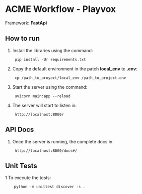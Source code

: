 # ACME Workflow - Playvox

Framework: **FastApi** 

## How to run
1. Install the libraries using the command:
   
        pip install -Ur requirements.txt

2. Copy the default environment in the patch **local_env** to **.env**:
   
        cp /path_to_proyect/local_env /path_to_project.env

3. Start the server using the command:

        uvicorn main:app --reload

4. The server will start to listen in:

        http://localhost:8000/

## API Docs

1. Once the server is running, the complete docs in:

        http://localhost:8000/docs#/


## Unit Tests
1 To execute the tests:

        python -m unittest discover -s .

